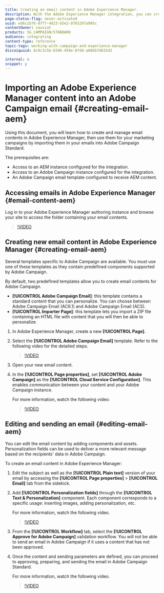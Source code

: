 ```yaml
---
title: Creating an email content in Adobe Experience Manager.
description: With the Adobe Experience Manager integration, you can create content directly in AEM and use it later on in Adobe Campaign.
page-status-flag: never-activated
uuid: ed6c1b76-87f7-4d23-b5e2-0765297a905c
contentOwner: sauviat
products: SG_CAMPAIGN/STANDARD
audience: integrating
content-type: reference
topic-tags: working-with-campaign-and-experience-manager
discoiquuid: 6c0c3c5b-b596-459e-87dd-a06bb7d633d2

internal: n
snippet: y
---
```


# Importing an Adobe Experience Manager content into an Adobe Campaign email {#creating-email-aem}

Using this document, you will learn how to create and manage email contents in Adobe Experience Manager, then use them for your marketing campaigns by importing them in your emails into Adobe Campaign Standard.

The prerequisites are:

* Access to an AEM instance configured for the integration.
* Access to an Adobe Campaign instance configured for the integration.
* An Adobe Campaign email template configured to receive AEM content.

## Accessing emails in Adobe Experience Manager {#email-content-aem}

Log in to your Adobe Experience Manager authoring instance and browse your site to access the folder containing your email contents.

>[!VIDEO](https://images-tv.adobe.com/mpcv3/2674d459-d57b-413b-9d34-9fd941666023_1575035768.854x480at800_h264.mp4)

## Creating new email content in Adobe Experience Manager {#creating-email-aem}

Several templates specific to Adobe Campaign are available. You must use one of these templates as they contain predefined components supported by Adobe Campaign.

By default, two predefined templates allow you to create email contents for Adobe Campaign.

* **[!UICONTROL Adobe Campaign Email]**: this template contains a standard content that you can personalize. You can choose between Adobe Campaign Email (AC6.1) and Adobe Campaign Email (ACS).
* **[!UICONTROL Importer Page]**: this template lets you import a ZIP file containing an HTML file with content that you will then be able to personalize.

1. In Adobe Experience Manager, create a new **[!UICONTROL Page]**.

1. Select the **[!UICONTROL Adobe Campaign Email]** template. Refer to the following video for the detailed steps.
    >[!VIDEO](https://video.tv.adobe.com/v/29997)

1. Open your new email content.

1. In the **[!UICONTROL Page properties]**, set **[!UICONTROL Adobe Campaign]** as the **[!UICONTROL Cloud Service Configuration]**. This enables communication between your content and your Adobe Campaign instance.

    For more information, watch the following video:

    >[!VIDEO](https://video.tv.adobe.com/v/29999)

## Editing and sending an email {#editing-email-aem}

You can edit the email content by adding components and assets. Personalization fields can be used to deliver a more relevant message based on the recipients' data in Adobe Campaign.

To create an email content in Adobe Experience Manager:

1. Edit the subject as well as the **[!UICONTROL Plain text]** version of your email by accessing the **[!UICONTROL Page properties]** > **[!UICONTROL Email]** tab from the sidekick.

1. Add **[!UICONTROL Personalization fields]** through the **[!UICONTROL Text & Personalization]** component. Each component corresponds to a specific usage: inserting images, adding personalization, etc.

    For more information, watch the following video.
    >[!VIDEO](https://video.tv.adobe.com/v/29998)

1. From the **[!UICONTROL Workflow]** tab, select the **[!UICONTROL Approve for Adobe Campaign]** validation workflow. You will not be able to send an email in Adobe Campaign if it uses a content that has not been approved.

1. Once the content and sending parameters are defined, you can proceed to approving, preparing, and sending the email in Adobe Campaign Standard.

    For more information, watch the following video.

    >[!VIDEO](https://video.tv.adobe.com/v/23721)
